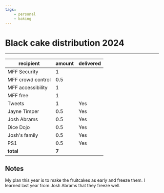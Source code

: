 ```yaml
---
tags:
    - personal
    - baking
---
```

# Black cake distribution 2024
---
| recipient | amount | delivered |
| ---|--- | ---|
| MFF Security | 1 | |
| MFF crowd control | 0.5 |  |
| MFF accessibility | 1 | |
| MFF free | 1 | |
| Tweets | 1 | Yes |
| Jayne Timper | 0.5 | Yes |
| Josh Abrams | 0.5 | Yes |
| Dice Dojo | 0.5 | Yes |
| Josh's  family| 0.5 | Yes |
| PS1 | 0.5 | Yes |
| **total** | **7** |

## Notes
My plan this year is to make the fruitcakes as early and freeze them.  I learned last year from Josh Abrams that they freeze well.
